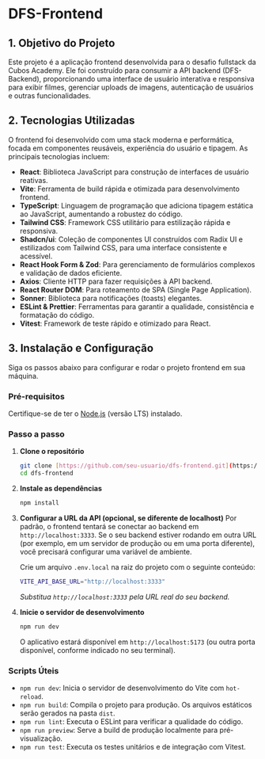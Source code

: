 # DFS-Frontend

## 1. Objetivo do Projeto

Este projeto é a aplicação frontend desenvolvida para o desafio fullstack da Cubos Academy. Ele foi construído para consumir a API backend (DFS-Backend), proporcionando uma interface de usuário interativa e responsiva para exibir filmes, gerenciar uploads de imagens, autenticação de usuários e outras funcionalidades.

## 2. Tecnologias Utilizadas

O frontend foi desenvolvido com uma stack moderna e performática, focada em componentes reusáveis, experiência do usuário e tipagem. As principais tecnologias incluem:

-   **React**: Biblioteca JavaScript para construção de interfaces de usuário reativas.
-   **Vite**: Ferramenta de build rápida e otimizada para desenvolvimento frontend.
-   **TypeScript**: Linguagem de programação que adiciona tipagem estática ao JavaScript, aumentando a robustez do código.
-   **Tailwind CSS**: Framework CSS utilitário para estilização rápida e responsiva.
-   **Shadcn/ui**: Coleção de componentes UI construídos com Radix UI e estilizados com Tailwind CSS, para uma interface consistente e acessível.
-   **React Hook Form & Zod**: Para gerenciamento de formulários complexos e validação de dados eficiente.
-   **Axios**: Cliente HTTP para fazer requisições à API backend.
-   **React Router DOM**: Para roteamento de SPA (Single Page Application).
-   **Sonner**: Biblioteca para notificações (toasts) elegantes.
-   **ESLint & Prettier**: Ferramentas para garantir a qualidade, consistência e formatação do código.
-   **Vitest**: Framework de teste rápido e otimizado para React.

## 3. Instalação e Configuração

Siga os passos abaixo para configurar e rodar o projeto frontend em sua máquina.

### Pré-requisitos

Certifique-se de ter o [Node.js](https://nodejs.org/en/) (versão LTS) instalado.

### Passo a passo

1.  **Clone o repositório**
    ```bash
    git clone [https://github.com/seu-usuario/dfs-frontend.git](https://github.com/seu-usuario/dfs-frontend.git)
    cd dfs-frontend
    ```

2.  **Instale as dependências**
    ```bash
    npm install
    ```

3.  **Configurar a URL da API (opcional, se diferente de localhost)**
    Por padrão, o frontend tentará se conectar ao backend em `http://localhost:3333`. Se o seu backend estiver rodando em outra URL (por exemplo, em um servidor de produção ou em uma porta diferente), você precisará configurar uma variável de ambiente.

    Crie um arquivo `.env.local` na raiz do projeto com o seguinte conteúdo:

    ```bash
    VITE_API_BASE_URL="http://localhost:3333"
    ```
    *Substitua `http://localhost:3333` pela URL real do seu backend.*

4.  **Inicie o servidor de desenvolvimento**
    ```bash
    npm run dev
    ```

    O aplicativo estará disponível em `http://localhost:5173` (ou outra porta disponível, conforme indicado no seu terminal).

### Scripts Úteis

-   `npm run dev`: Inicia o servidor de desenvolvimento do Vite com `hot-reload`.
-   `npm run build`: Compila o projeto para produção. Os arquivos estáticos serão gerados na pasta `dist`.
-   `npm run lint`: Executa o ESLint para verificar a qualidade do código.
-   `npm run preview`: Serve a build de produção localmente para pré-visualização.
-   `npm run test`: Executa os testes unitários e de integração com Vitest.